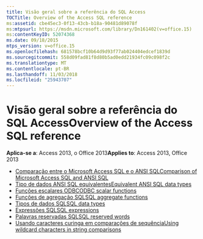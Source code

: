```yaml
---
title: Visão geral sobre a referência do SQL Access
TOCTitle: Overview of the Access SQL reference
ms:assetid: cbe45ec3-0f13-43cb-b18a-90481d89078f
ms:mtpsurl: https://msdn.microsoft.com/library/Dn161402(v=office.15)
ms:contentKeyID: 52074368
ms.date: 09/18/2015
mtps_version: v=office.15
ms.openlocfilehash: 681578bcf10b64d9d93f77ab024404edcef1839d
ms.sourcegitcommit: 558d09fad81f8d80b5ad0edd21934fc09c098f2c
ms.translationtype: MT
ms.contentlocale: pt-BR
ms.lasthandoff: 11/03/2018
ms.locfileid: "25943707"
---
```

# <a name="overview-of-the-access-sql-reference"></a><span data-ttu-id="2244f-102">Visão geral sobre a referência do SQL Access</span><span class="sxs-lookup"><span data-stu-id="2244f-102">Overview of the Access SQL reference</span></span>

<span data-ttu-id="2244f-103">**Aplica-se a**: Access 2013, o Office 2013</span><span class="sxs-lookup"><span data-stu-id="2244f-103">**Applies to**: Access 2013, Office 2013</span></span>

- [<span data-ttu-id="2244f-104">Comparação entre o Microsoft Access SQL e o ANSI SQL</span><span class="sxs-lookup"><span data-stu-id="2244f-104">Comparison of Microsoft Access SQL and ANSI SQL</span></span>](comparison-of-microsoft-access-sql-and-ansi-sql.md)
- [<span data-ttu-id="2244f-105">Tipo de dados ANSI SQL equivalentes</span><span class="sxs-lookup"><span data-stu-id="2244f-105">Equivalent ANSI SQL data types</span></span>](equivalent-ansi-sql-data-types.md)
- [<span data-ttu-id="2244f-106">Funções escalares ODBC</span><span class="sxs-lookup"><span data-stu-id="2244f-106">ODBC scalar functions</span></span>](odbc-scalar-functions.md)
- [<span data-ttu-id="2244f-107">Funções de agregação SQL</span><span class="sxs-lookup"><span data-stu-id="2244f-107">SQL aggregate functions</span></span>](sql-aggregate-functions-sql.md)
- [<span data-ttu-id="2244f-108">Tipos de dados SQL</span><span class="sxs-lookup"><span data-stu-id="2244f-108">SQL data types</span></span>](sql-data-types.md)
- [<span data-ttu-id="2244f-109">Expressões SQL</span><span class="sxs-lookup"><span data-stu-id="2244f-109">SQL expressions</span></span>](sql-expressions.md)
- [<span data-ttu-id="2244f-110">Palavras reservadas SQL</span><span class="sxs-lookup"><span data-stu-id="2244f-110">SQL reserved words</span></span>](sql-reserved-words.md)
- [<span data-ttu-id="2244f-111">Usando caracteres curinga em comparações de sequência</span><span class="sxs-lookup"><span data-stu-id="2244f-111">Using wildcard characters in string comparisons</span></span>](using-wildcard-characters-in-string-comparisons.md)


